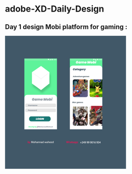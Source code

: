 # adobe-XD-Daily-Design
## Day 1 design Mobi platform for gaming :
<img src="./Design/design.png" width="400px"/> 
